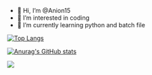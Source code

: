 - 👋 Hi, I’m @Anion15
- 👀 I’m interested in coding
- 🌱 I’m currently learning python and batch file

 [![Top Langs](https://github-readme-stats.vercel.app/api/top-langs/?username=Anion15)](https://github.com/Anion15/github-readme-stats)

 [![Anurag's GitHub stats](https://github-readme-stats.vercel.app/api?username=Anion15)](https://github.com/Anion15/github-readme-stats)

<img src="https://img.shields.io/badge/Python-3776AB?style=flat&logo=Python&logoColor=white"/>
<!---
Anion15/Anion15 is a ✨ special ✨ repository because its `README.md` (this file) appears on your GitHub profile.
You can click the Preview link to take a look at your changes.
--->





<h1 style="font-family: 'Courier New', monospace; font-size: 48px; color: #1E90FF; text-shadow: 2px 2px 5px #000000; animation: fade-in 3s ease-in-out, float 5s infinite;">
    Life starts with <code>'int main()'</code> and ends with <code>'return 0;'</code>
</h1>

<style>
@keyframes fade-in {
    0% { opacity: 0; }
    100% { opacity: 1; }
}

@keyframes float {
    0%, 100% { transform: translateY(0); }
    50% { transform: translateY(-10px); }
}
</style>

